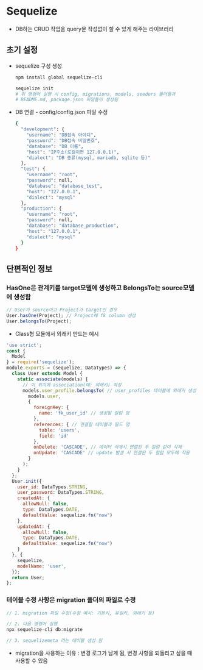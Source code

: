 # Sequelize
* DB하는 CRUD 작업을 query문 작성없이 할 수 있게 해주는 라이브러리

## 초기 설정
* sequelize 구성 생성
  ```bash
  npm install global sequelize-cli
  
  sequelize init
  # 위 명령어 실행 시 config, migrations, models, seeders 폴더들과 
  # README.md, package.json 파일들이 생성됨
  ```
* DB 연결 - config/config.json 파일 수정
  ```bash
  {
    "development": {
      "username": "DB접속 아이디",
      "password": "DB접속 비밀번호",
      "database": "DB 이름",
      "host": "IP주소(로컬이면 127.0.0.1)",
      "dialect": "DB 종류(mysql, mariadb, sqlite 등)"
    },
    "test": {
      "username": "root",
      "password": null,
      "database": "database_test",
      "host": "127.0.0.1",
      "dialect": "mysql"
    },
    "production": {
      "username": "root",
      "password": null,
      "database": "database_production",
      "host": "127.0.0.1",
      "dialect": "mysql"
    }
  }
  ```

## 단편적인 정보

### HasOne은 관계키를 target모델에 생성하고 BelongsTo는 source모델에 생성함
```javascript
// User가 source이고 Project가 target인 경우
User.hasOne(Project); // Project에 fk column 생성
User.belongsTo(Project);
```
* Class형 모듈에서 외래키 만드는 예시
```javascript
'use strict';
const {
  Model
} = require('sequelize');
module.exports = (sequelize, DataTypes) => {
  class User extends Model {
    static associate(models) {
      // 이 위치에 association(예: 외래키) 작성
      models.user_profile.belongsTo( // user_profiles 테이블에 외래키 생성
        models.user,
        {
          foreignKey: {
            name: 'fk_user_id' // 생성될 컬럼 명
          },
          references: { // 연결할 테이블과 필드 명
            table: 'users',
            field: 'id'
          },
          onDelete: 'CASCADE', // 데이터 삭제시 연결된 두 컬럼 같이 삭제
          onUpdate: 'CASCADE' // update 발생 시 연결된 두 컬럼 모두에 적용
        }
      );
    }
  };
  User.init({
    user_id: DataTypes.STRING,
    user_password: DataTypes.STRING,
    createdAt: {
      allowNull: false,
      type: DataTypes.DATE,
      defaultValue: sequelize.fn("now")
    },
    updatedAt: {
      allowNull: false,
      type: DataTypes.DATE,
      defaultValue: sequelize.fn("now")
    }
  }, {
    sequelize,
    modelName: 'user',
  });
  return User;
};
```

### 테이블 수정 사항은 migration 폴더의 파일로 수정
```javascript
// 1. migration 파일 수정(수정 예시: 기본키, 유일키, 외래키 등)

// 2. 다음 명령어 실행
npx sequelize-cli db:migrate

// 3. sequelizemeta 라는 테이블 생성 됨
```
* migration을 사용하는 이유 : 변경 로그가 남게 됨, 변경 사항을 되돌리고 싶을 때 사용할 수 있음
